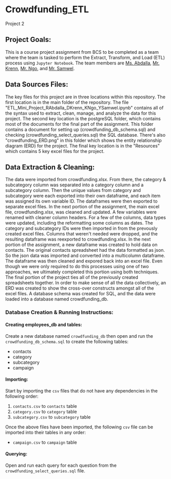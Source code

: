 # Crowdfunding_ETL
Project 2

## Project Goals:
This is a course project assignment from BCS to be completed as a team where the team is tasked to perform the Extract, Transform, and Load (ETL) process using <code>Jupyter Notebook</code>. The team members are <a href="https://github.com/rrrrasha">Ms. Abdalla</a>, <a href="https://github.com/drkrenn">Mr. Krenn</a>, <a href="https://github.com/123noob1">Mr. Ngo</a>, and <a href="https://github.com/yoerisamwel">Mr. Samwel</a>.

## Data Sources Files:
The key files for this project are in three locations within this repository. 
The first location is in the main folder of the repository. The file "ETL_Mini_Project_RAbdalla_DKrenn_KNgo_YSamwel.ipynb" contains all of the syntax used to extract, clean, manage, and analyze the data for this project. 
The second key location is the postgreSQL folder, which contains most of the documents for the final part of the assignment. This folder contains a document for setting up (crowdfunding_db_schema.sql) and checking (crowdfunding_select_queries.sql) the SQL database. There's also "crowdfunding_ERD.png" in this folder which shows the entity relationship diagram (ERD) for the project. 
The final key location is in the "Resources" which contains 5 key excel files for the project. 

## Data Extraction & Cleaning: 
The data were imported from crowdfunding.xlsx. From there, the category & subcategory column was separated into a category column and a subcategory column. Then the unique values from category and subcategory were each exported into their own dataframe, and each item was assigned its own variable ID. The dataframes were then exported to separate excel files. 
In the next portion of the assignment, the main excel file, crowdfunding.xlsx, was cleaned and updated. A few variables were renamed with cleaner column headers. For a few of the columns, data types were updated, including the reformatting some columns as dates. The category and subcategory IDs were then imported in from the prevously created excel files. Columns that weren't needed were dropped, and the resulting dataframe was reexported to crowdfunding.xlsx. 
In the next portion of the assignment, a new dataframe was created to hold data on contacts. The original contacts spreadsheet had the data formatted as json. So the json data was imported and converted into a multicolumn dataframe. The dataframe was then cleaned and expored back into an excel file. Even though we were only required to do this processes using one of two approaches, we ultimately completed this portion using both techniques. 
The final portion of the project ties all of the previously created spreadsheets together. In order to make sense of all the data collectively, an ERD was created to show the cross-over constructs amongst all of the excel files. A database schema was created for SQL, and the data were loaded into a database named crowdfunding_db.

### Database Creation & Running Instructions:
#### Creating employees_db and tables:
Create a new database named <code>crowdfunding_db</code> then open and run the <code>crowdfunding_db_schema.sql</code> to create the following tables:
- contacts
- category
- subcategory
- campaign

#### Importing:
Start by importing the <code>csv</code> files that do not have any dependencies in the following order:
1) <code>contacts.csv</code> to <code>contacts</code> table
2) <code>category.csv</code> to <code>category</code> table
3) <code>subcategory.csv</code> to <code>subcategory</code> table

Once the above files have been imported, the following <code>csv</code> file can be imported into their tables in any order:
- <code>campaign.csv</code> to <code>campaign</code> table

#### Querying:
Open and run each query for each question from the <code>crowdfunding_select_queries.sql</code> file.
